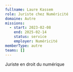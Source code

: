 ```yaml
---
fullname: Laure Kassem
role: Juriste chez Numéricité
domaine: Autre
missions:
  - start: 2023-02-08
    end: 2025-02-14
    status: service
    employer: Numéricité
memberType: autre
teams: []
---
```

Juriste en droit du numérique
